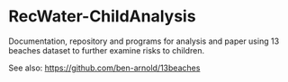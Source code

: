 # RecWater-ChildAnalysis
Documentation, repository and programs for analysis and paper using 13 beaches dataset to further examine risks to children.

See also: https://github.com/ben-arnold/13beaches
